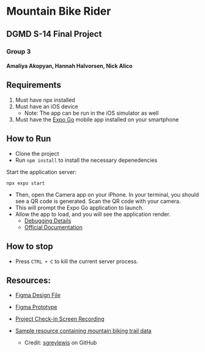 # Mountain Bike Rider
## DGMD S-14 Final Project
### Group 3
#### Amaliya Akopyan, Hannah Halvorsen, Nick Alico

## Requirements
1. Must have npx installed
2. Must have an iOS device
    * Note: The app can be run in the iOS simulator as well
3. Must have the [Expo Go](https://apps.apple.com/us/app/expo-go/id982107779) mobile app installed on your smartphone

## How to Run
* Clone the project
* Run `npm install` to install the necessary depenedencies

Start the application server:
```
npx expo start
```
* Then, open the Camera app on your iPhone. In your terminal, you should see a QR code is generated. Scan the QR code with your camera.
* This will prompt the Expo Go application to launch.
* Allow the app to load, and you will see the application render.
  * [Debugging Details](https://apps.apple.com/us/app/expo-go/id982107779)
  * [Official Documentation](https://docs.expo.dev/get-started/installation/)

## How to stop
* Press `CTRL + C` to kill the current server process.

## Resources:
* [Figma Design File](https://www.figma.com/file/WSRGcAsVMTmNGIwnlYYHzk/Trail-Tailor?type=design&node-id=0%3A1&mode=design&t=yFUCxeEE72cog2Ra-1)
* [Figma Prototype](https://www.figma.com/proto/WSRGcAsVMTmNGIwnlYYHzk/Trail-Tailor?page-id=0%3A1&type=design&node-id=1-2907&viewport=-64%2C303%2C0.4&t=Mgnh959uDVqLWjnN-1&scaling=scale-down&starting-point-node-id=1%3A2907&mode=design)

* [Project Check-in Screen Recording](https://drive.google.com/file/d/1g5GpgBJAFIHR8M-Qo1tywr__UvTGgTO2/view?usp=sharing)
* [Sample resource containing mountain biking trail data](https://github.com/sgreylewis/mtb-trail-finder/blob/master/data/US_trails_engineered.csv)
  * Credit: [sgreylewis](https://github.com/sgreylewis) on GitHub